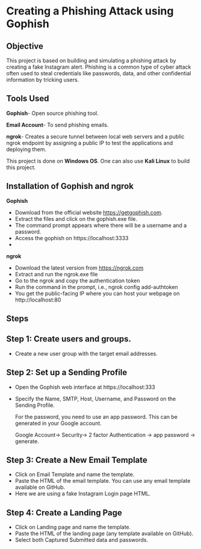 # Creating a Phishing Attack using Gophish
## Objective
This project is based on building and simulating a phishing attack by creating a fake Instagram alert. Phishing is a common type of cyber attack often used to steal credentials like passwords, data, and other confidential information by tricking users.
## Tools Used
**Gophish**- Open source phishing tool.

**Email Account**- To send phishing emails.

**ngrok**- Creates a secure tunnel between local web servers and a public ngrok endpoint by assigning a public IP to test the applications and deploying them.

This project is done on **Windows OS**. One can also use **Kali Linux** to build this project.

## Installation of Gophish and ngrok
**Gophish**
- Download from the official website https://getgophish.com.
- Extract the files and click on the gophish.exe file.
- The command prompt appears where there will be a username and a password.
- Access the gophish on https://localhost:3333
- 
**ngrok**
- Download the latest version from https://ngrok.com
- Extract and run the ngrok.exe file
- Go to the ngrok and copy the authentication token
- Run the command in the prompt, i.e., ngrok config add-authtoken <token >
- You get the public-facing IP where you can host your webpage on http://localhost:80

## Steps

## Step 1: Create users and groups.
- Create a new user group with the target email addresses.
  
## Step 2: Set up a Sending Profile
- Open the Gophish web interface at https://localhost:333
- Specify the Name, SMTP, Host, Username, and Password on the Sending Profile.

   For the password, you need to use an app password. This can be generated in your Google account.

  Google Account-> Security-> 2 factor Authentication -> app password -> generate.

## Step 3: Create a New Email Template
- Click on Email Template and name the template.
- Paste the HTML of the email template. You can use any email template available on GitHub.
- Here we are using a fake Instagram Login page HTML.

## Step 4: Create a Landing Page
- Click on Landing page and name the template.
- Paste the HTML of the landing page (any template available on GitHub).
- Select both Captured Submitted data and passwords.


  

  

